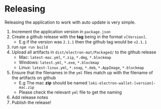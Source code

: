 # Releasing

Releasing the application to work with auto update is very simple.

1. Increment the application version in `package.json`
2. Create a github release with the **tag** being in the format `v[Version]`.
   - E.g if the version was `2.1.1` then the github tag would be `v2.1.1`
3. run `npm run build`
4. Upload all artifacts in `dist/electron-mat/Packaged/` to the github release
   - Mac: `latest-mac.yml`, `*.zip`, `*.dmg`, `*.blockmap`
   - Windows: `latest.yml`, `*.exe`, `*.blockmap`
   - Linux: `latest-linux.yml`, `*.snap`, `*.deb`, `*.AppImage`, `*.blockmap`
5. Ensure that the filenames in the `yml` files match up with the filename of the artifacts on github
    - E.g The mac **zip** should be named `loki-electron-wallet-[version]-mac.zip`
    - Please check the relevant `yml` file to get the naming
6. Add release notes
7. Publish the release!


